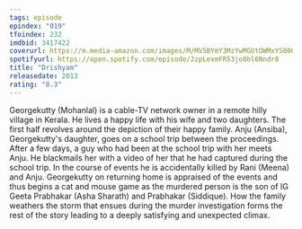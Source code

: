 ```yaml
---
tags: episode
epindex: "019"
tfoindex: 232
imdbid: 3417422
coverurl: https://m.media-amazon.com/images/M/MV5BYmY3MzYwMGUtOWMxYS00OGVhLWFjNmUtYzlkNGVmY2ZkMjA3XkEyXkFqcGdeQXVyMTExNDQ2MTI@._V1_SY300_CR6,0,202,300_.jpg
spotifyurl: https://open.spotify.com/episode/2zpLexmFR53jo8bl6Nndr8
title: "Drishyam"
releasedate: 2013
rating: "8.3"
---
```


Georgekutty (Mohanlal) is a cable-TV network owner in a remote hilly village in Kerala. He lives a happy life with his wife and two daughters. The first half revolves around the depiction of their happy family. Anju (Ansiba), Georgekutty's daughter, goes on a school trip between the proceedings. After a few days, a guy who had been at the school trip with her meets Anju. He blackmails her with a video of her that he had captured during the school trip. In the course of events he is accidentally killed by Rani (Meena) and Anju. Georgekutty on returning home is appraised of the events and thus begins a cat and mouse game as the murdered person is the son of IG Geeta Prabhakar (Asha Sharath) and Prabhakar (Siddique). How the family weathers the storm that ensues during the murder investigation forms the rest of the story leading to a deeply satisfying and unexpected climax.